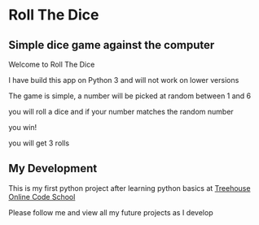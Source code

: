 # Roll The Dice

## Simple dice game against the computer

Welcome to Roll The Dice

I have build this app on Python 3 and will not work on lower versions

The game is simple, a number will be picked at random between 1 and 6

you will roll a dice and if your number matches the random number

you win!

you will get 3 rolls

## My Development

This is my first python project after learning python basics at [Treehouse Online Code School](https://teamtreehouse.com)

Please follow me and view all my future projects as I develop